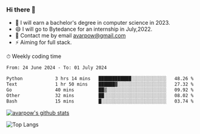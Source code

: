 ### Hi there 👋
<!--I have been a GitHub member for [![Years Badge](https://badges.pufler.dev/years/avarpow)](https://badges.pufler.dev)-->
- 🌱 I will earn a bachelor's degree in computer science in 2023.
- 😄 I will go to Bytedance for an internship in July,2022.
- 💬 Contact me by email avarpow@gmail.com
- ⚡ Aiming for full stack.

<!--💻 Coding Activity Logging

[![Commits Badge](https://badges.pufler.dev/commits/weekly/avarpow)](https://badges.pufler.dev)-->

⏱ Weekly coding time
<!--START_SECTION:waka-->

```txt
From: 24 June 2024 - To: 01 July 2024

Python            3 hrs 14 mins   ████████████░░░░░░░░░░░░░   48.26 %
Text              1 hr 50 mins    ██████▓░░░░░░░░░░░░░░░░░░   27.32 %
Go                40 mins         ██▒░░░░░░░░░░░░░░░░░░░░░░   09.92 %
Other             32 mins         ██░░░░░░░░░░░░░░░░░░░░░░░   08.02 %
Bash              15 mins         █░░░░░░░░░░░░░░░░░░░░░░░░   03.74 %
```

<!--END_SECTION:waka-->

[![avarpow's github stats](https://github-readme-stats.vercel.app/api?username=avarpow&count_private=true&show_icons=true&hide=issues&hide_border=true)](https://github.com/anuraghazra/github-readme-stats)

![Top Langs](https://github-readme-stats.vercel.app/api/top-langs/?username=avarpow&layout=compact&hide_border=true) 
<!--[![avarpow's wakatime stats](https://github-readme-stats.vercel.app/api/wakatime?username=avarpow)](https://github.com/anuraghazra/github-readme-stats)-->

